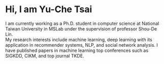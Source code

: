 Hi, I am Yu-Che Tsai
===
I am currently working as a Ph.D. student in computer science at National Taiwan University in MSLab under the supervision of professor Shou-De Lin. <br>
My research interests include machine learning, deep learning with its application in recommender systems, NLP, and social network analysis. I have published papers in machine learning top conferences such as SIGKDD, CIKM, and top journal TKDE.


